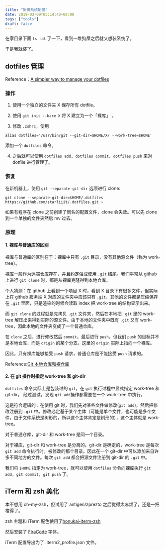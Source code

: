 ```yaml
---
title: "折腾系统配置"
date: 2019-03-09T05:14:43+08:00
tags: ["tools"]
draft: false
---
```


在家目录下面  `ls -al` 了一下，看到一堆狗屎之后就又想装系统了。

于是我就装了。

## dotfiles 管理

Reference：[A simpler way to manage your dotfiles ](https://www.anand-iyer.com/blog/2018/a-simpler-way-to-manage-your-dotfiles.html)

### 操作

1. 使用一个独立的文件夹 X 保存所有 dotfile。

2. 使用 `git init --bare X` 将 X 建立为一个「裸库」 。

3. 修改 `.zshrc`，使用

  ```
  alias dotfiles='/usr/bin/git --git-dir=$HOME/X/ --work-tree=$HOME'
  ```
  添加一个 `dotfiles` 命令。

4. 之后就可以使用 `dotfiles add, dotfiles commit, dotfiles push` 来对 dotfile 进行管理了。

### 恢复

在新机器上，使用 `git —separate-git-dir` 选项进行 clone:

```
git clone --separate-git-dir=$HOME/.dotfiles https://github.com/starliiit/.dotfiles.git ~
```

如果有程序在 clone 之前创建了同名的配置文件，clone 会失效。可以先 clone 到一个单独的文件夹然后 mv 过去。

### 原理

#### 1. 裸库与普通库的区别

裸库与普通库的区别在于：裸库中只有 `.git` 目录，没有其他源文件（称为 work-tree）。

裸库一般作为远端仓库存在，并且约定俗成使用 `.git` 结尾。我们平常从 github 上进行 `git clone` 时，都是从裸库克隆得到本地仓库。

个人猜测：在 github 上看到一个项目 X 时，看到 X 目录下有很多文件，但实际上在 github 服务端 X 对应的文件夹中应该只有 `.git`，其他的文件都是压缩保存在 `.git` 里面，只是渲染的时候会读取 index 把 work-tree 的结构显示出来。

而 `git clone` 的过程就是先拷贝 `.git` 文件夹，然后在本地把 `.git` 里的 work-tree 解压出来得到实际的源文件。由于本地的文件夹中既有 `.git` 又有 work-tree，因此本地的文件夹变成了一个普通仓库。

在 `clone` 之后，进行修改然后 `commit`，最后进行 `push`。但我们 `push` 的目标并不是本地仓库，而是 `origin` 的某个分支。这里的 `origin` 实际上指向一个裸库。

因此，只有裸库能够接受 `push` 请求，普通仓库是不能接受 `push` 请求的。

Reference:[Git 本地仓库和裸仓库](https://moelove.info/2016/12/04/Git-%E6%9C%AC%E5%9C%B0%E4%BB%93%E5%BA%93%E5%92%8C%E8%A3%B8%E4%BB%93%E5%BA%93/)

#### 2. 在 git 操作时指定 work-tree 和 git-dir

`dotfiles` 命令实际上是包装过的 `git`，在 `git` 执行过程中显式指定 work-tree 和 git-dir。
经过测试，发现 `git add`操作都需要在一个 work-tree 中执行。

这是符合逻辑的：在使用 git 时，我们先对某些文件做修改(`git add`)，然后把修改注册到 `.git` 中。修改必定基于某个主体（可能是单个文件，也可能是多个文件，由于文件系统是树形的，所以这个主体肯定是树形的），这个主体就是 work-tree。

对于普通仓库，git-dir 和 work-tree 是同一个目录。

对于裸库，git-dir 和 work-tree 是分离的。git-dir 是确定的，work-tree 是每次 `git add` 命令执行时，被修改的那个目录。因此在一个 git-dir 中可以添加来自许多不同地方的文件。每次 `git add` 都会把源文件注册到 git-dir 的 `.git` 中。

我们将 `$HOME` 指定为 work-tree，就可以使用 `dotfiles` 命令向裸库执行 `git add, git commit, git push` 了。

## iTerm 和 zsh 美化

本不想用 oh-my-zsh，但试用了 antigen/zprezto 之后觉得太麻烦了，还是一把梭得了。

zsh 主题和 iTerm 配色使用了[honukai-iterm-zsh](https://github.com/starliiit/honukai-iterm-zsh)

然后安装了 [FiraCode](https://github.com/tonsky/FiraCode) 字体。

iTerm 配置导出为了 .iterm2_profile.json 文件。